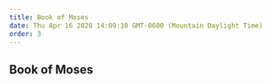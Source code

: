 ```yaml
---
title: Book of Moses
date: Thu Apr 16 2020 14:09:10 GMT-0600 (Mountain Daylight Time)
order: 3
---
```


## Book of Moses